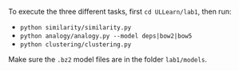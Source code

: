 To execute the three different tasks, first `cd ULLearn/lab1`, then run:

- `python similarity/similarity.py`
- `python analogy/analogy.py --model deps|bow2|bow5`
- `python clustering/clustering.py`

Make sure the `.bz2` model files are in the folder `lab1/models`.
